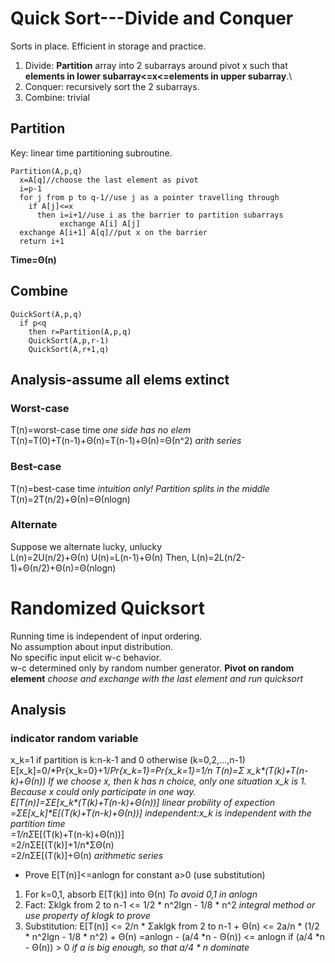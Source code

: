 # Quick Sort---Divide and Conquer
Sorts in place. Efficient in storage and practice.
1. Divide: **Partition** array into 2 subarrays around pivot x such that **elements in lower subarray<=x<=elements in upper subarray**.\
2. Conquer: recursively sort the 2 subarrays.
3. Combine: trivial
## Partition
Key: linear time partitioning subroutine.
```
Partition(A,p,q)
  x=A[q]//choose the last element as pivot
  i=p-1
  for j from p to q-1//use j as a pointer travelling through
    if A[j]<=x
      then i=i+1//use i as the barrier to partition subarrays
           exchange A[i] A[j]
  exchange A[i+1] A[q]//put x on the barrier
  return i+1
```
**Time=Θ(n)**
## Combine
```
QuickSort(A,p,q)
  if p<q
    then r=Partition(A,p,q)
    QuickSort(A,p,r-1)
    QuickSort(A,r+1,q)
```
## Analysis-assume all elems extinct
### Worst-case
T(n)=worst-case time   *one side has no elem*  
T(n)=T(0)+T(n-1)+Θ(n)=T(n-1)+Θ(n)=Θ(n^2)   *arith series*  
### Best-case
T(n)=best-case time   *intuition only! Partition splits in the middle*  
T(n)=2T(n/2)+Θ(n)=Θ(nlogn)  
### Alternate
Suppose we alternate lucky, unlucky  
L(n)=2U(n/2)+Θ(n)
U(n)=L(n-1)+Θ(n)
Then, L(n)=2L(n/2-1)+Θ(n/2)+Θ(n)=Θ(nlogn)

# Randomized Quicksort
Running time is independent of input ordering.  
No assumption about input distribution.  
No specific input elicit w-c behavior.  
w-c determined only by random number generator.
**Pivot on random element**   *choose and exchange with the last element and run quicksort*
## Analysis
### indicator random variable
x_k=1 if partition is k:n-k-1 and 0 otherwise (k=0,2,...,n-1)
E\[x_k\]=0/*Pr{x_k=0}+1/*Pr{x_k=1}=Pr{x_k=1}=1/n
T(n)=Σ x_k\*(T(k)+T(n-k)+Θ(n))   *If we choose x, then k has n choice, only one situation x_k is 1. Because x could only participate in one way.*  
E\[T(n)\]=ΣE\[x_k\*(T(k)+T(n-k)+Θ(n))\]     *linear probility of expection*  
         =ΣE\[x_k\]\*E\[(T(k)+T(n-k)+Θ(n))\]      *independent:x_k is independent with the partition time*  
         =1/nΣ*E\[(T(k)+T(n-k)+Θ(n))\]  
         =2/nΣE\[(T(k)\]+1/n\*ΣΘ(n)  
         =2/nΣE\[(T(k)\]+Θ(n)     *arithmetic series*  
- Prove E\[T(n)\]<=anlogn for constant a>0 (use substitution)  
1. For k=0,1, absorb E\[T(k)\] into Θ(n)    *To avoid 0,1 in anlogn*
2. Fact: Σklgk from 2 to n-1 <= 1/2 * n^2lgn - 1/8 * n^2     *integral method or use property of klogk to prove*
3. Substitution: E\[T(n)\] <= 2/n * Σaklgk from 2 to n-1 + Θ(n) <= 2a/n * (1/2 * n^2lgn - 1/8 * n^2) + Θ(n) =anlogn - (a/4 *n - Θ(n)) <= anlogn if (a/4 *n - Θ(n)) > 0    *if a is big enough, so that a/4 * n dominate*
